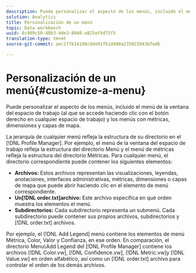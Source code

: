 ```yaml
---
description: Puede personalizar el aspecto de los menús, incluido el menú de la ventana del espacio de trabajo (al que se accede haciendo clic con el botón derecho en cualquier espacio de trabajo) y los menús con métricas, dimensiones y capas de mapa.
solution: Analytics
title: Personalización de un menú
topic: Data workbench
uuid: 8c409c50-40b3-4de3-8048-a825ef4d75f5
translation-type: tm+mt
source-git-commit: aec1f7b14198cdde91f61d490a235022943bfedb

---
```



# Personalización de un menú{#customize-a-menu}

Puede personalizar el aspecto de los menús, incluido el menú de la ventana del espacio de trabajo (al que se accede haciendo clic con el botón derecho en cualquier espacio de trabajo) y los menús con métricas, dimensiones y capas de mapa.

La jerarquía de cualquier menú refleja la estructura de su directorio en el [!DNL Profile Manager]. Por ejemplo, el menú de la ventana del espacio de trabajo refleja la estructura del directorio Menú y el menú de métricas refleja la estructura del directorio Métricas. Para cualquier menú, el directorio correspondiente puede contener los siguientes elementos:

* **Archivos:** Estos archivos representan las visualizaciones, leyendas, anotaciones, interfaces administrativas, métricas, dimensiones o capas de mapa que puede abrir haciendo clic en el elemento de menú correspondiente.
* **Un[!DNL order.txt]archivo:** Este archivo especifica en qué orden muestra los elementos el menú.
* **Subdirectorios:** Cada subdirectorio representa un submenú. Cada subdirectorio puede contener sus propios archivos, subdirectorios y [!DNL order.txt] archivos.

Por ejemplo, el [!DNL Add Legend] menú contiene los elementos de menú Métrica, Color, Valor y Confianza, en ese orden. En comparación, el directorio Menu\Add Legend del [!DNL Profile Manager] contiene los archivos [!DNL Color.vw], [!DNL Confidence.vw], [!DNL Metric.vw]y [!DNL Value.vw] en orden alfabético, así como un [!DNL order.txt] archivo para controlar el orden de los demás archivos.
